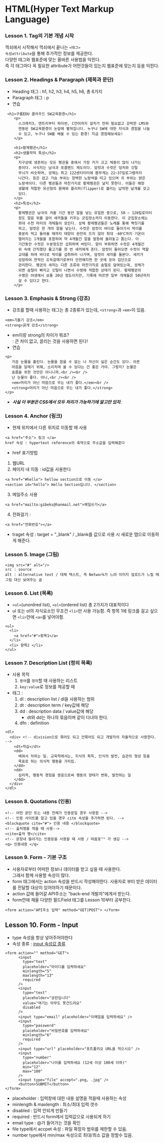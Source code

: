 # HTML(Hyper Text Markup Language) 
### Lesson 1. Tag의 기본 개념 시작
꺽쇠에서 시작해서 꺽쇠에서 끝나는 `<태그>`  
`속성attribute`을 통해 추가적인 정보를 제공한다.  
다양한 태그와 웹표준에 맞는 올바른 사용법을 익힌다.   
즉 각 태그마다 꼭 필요한 attribute가 어떤것들이 있는지 웹표준에 맞는지 등을 익힌다.

### Lesson 2. Headings & Paragraph (제목과 문단)
* Heading 태그 : h1, h2, h3, h4, h5, h6, 총 6가지
* Paragraph 태그 : p
* 연습

```
 <h1>구름EDU 클라우드 SW교육환경</h1>
    <p>
      스크래치3, 엔트리부터 파이썬, C언어까지 설치가 전혀 필요없고 강력한 LMS와
      연동된 SW교육환경이 눈앞에 펼쳐집니다. 누구나 SW에 대한 지식과 경험을 나눌
      수 있고, 누구나 SW를 배울 수 있는 환경! 지금 경험해보세요!
    </p>

    <h1>황제펭귄</h1>
    <h2>생물학적 특성</h2>
    <p>
      지구상에 생존하는 모든 펭귄들 중에서 가장 키가 크고 체중이 많이 나가는
      종이다. 서식지는 남극과 포클랜드 제도이다. 암컷과 수컷은 덩치와 깃털
      무늬가 비슷하며, 성체는 최고 122센티미터에 몸무게는 22~37킬로그램까지
      나간다. 등은 검고 가슴 부위는 창백한 노랑색을 띠고 있으며 귀 부위는 밝은
      노랑색이다. 다른 펭귄들과 마찬가지로 황제펭귄은 날지 못한다. 이들은 해양
      생활에 적합한 유선형의 몸매와 플리퍼(flipper)로 불리는 납작한 날개를 갖고
      있다.
    </p>
    <h2>특성</h2>
    <p>
      황제펭귄은 남극의 겨울 기간 동안 알을 낳는 유일한 종으로, 50 ~ 120킬로미터
      정도 얼음 위를 걸어 새끼들을 키우는 군집장소까지 이동한다. 이 군집장소에는
      최대 수천 마리의 개체들이 모인다. 성체 황제펭귄들은 노래를 통해 짝짓기를
      하고, 암컷은 한 개의 알을 낳는다. 수컷은 암컷이 바다로 돌아가서 먹이를
      충분히 먹고 돌아올 때까지 태양이 완전히 뜨지 않아 최대 -60℃까지 기온이
      떨어지는 1개월을 포함하여 약 4개월간 알을 발등에 올려놓고 품는다. 이
      기간동안 수컷은 수분정도만 섭취하며 버틴다. 알이 부화하면 수컷은 4개월간
      위 속에 간직했던 물고기를 한 번 새끼에게 준다. 암컷이 돌아오면 수컷이 역할
      교대를 하여 바다로 먹이를 섭취하러 나가며, 암컷이 새끼를 돌본다. 새끼가
      성장하여 천적인 도둑갈매기로부터 안전해지면 한 곳에 모아 집단으로
      관리한다. 펭귄의 새끼는 다른 조류와 마찬가지로 솜털로 덮여있는데, 성체가
      되면 솜털이 빠지고 깃털이 나면서 수영에 적합한 상태가 된다. 황제펭귄의
      수명은 야생에서 보통 20년 정도이지만, 기록에 따르면 일부 개체들은 50년까지
      살 수 있다고 한다.
    </p>
```

### Lesson 3. Emphasis & Strong (강조)
* 강조를 할때 사용하는 태그는 총 2종류가 있는데, `<strong>`과 `<em>`이 있음.
```
<em>기울기 강조</em>
<strong>굵게 강조</strong>
```
* em이랑 strong의 차이가 뭐죠?   
  : 큰 차이 없고, 끌리는 것을 사용하면 된다!
* 연습
```
<p>
   가끔 눈물을 흘린다. 눈물을 참을 수 없는 나 자신이 싫은 순간도 있다. 아픈
   마음을 달래기 위해, 소리치며 울 수 있다는 건 좋은 거야. 그렇지? 눈물은
   슬픔을 위한 것만은 아니니까.<br /><br />
   난 눈물이 좋다. 아니,<br /><br />    
   <em>머리가 아닌 마음으로 우는 내가 좋다.</em><br />
   <strong>머리가 아닌 마음으로 우는 내가 좋다.</strong>
</p>
```
* _**사실 이 부분은 CSS에서 모두 처리가 가능하기에 알고만 있자.**_

### Lesson 4. Anchor (링크)
* 현재 위치에서 다른 위치로 이동할 때 사용
```
<a href="주소"> 링크 </a>
href 속성 : hypertext reference의 축약으로 주소값을 입력해준다
```
* href 표기방법
1. 웹URL
2. 페이지 내 이동 : id값을 사용한다
```
<a href="#hello"> hellow section으로 이동 </a>
<section id="hello"> Hello Section입니다. </section>
```
3. 메일주소 사용
```
<a href="mailto:gibeks@hanmail.net">메일쓰기</a>
```
4. 전화걸기 : 
```
<a href="전화번호"></a>
```
* traget 속성 : target = "_blank" / _blank를 값으로 사용 시 새로운 탭으로 이동하게 해준다.

### Lesson 5. Image (그림)
```
<img src="#" alt="/>
src : source
alt : alternative text / 대체 텍스트, 즉 Network가 느려 이미지 업로드가 느릴 때 그림 대신 보여주는 글
```

### Lesson 6. List (목록)
* `<ul>`(unordred list), `<ol>`(ordered list) 총 2가지가 대표적이다
* ul 또는 ol의 자식요소인 무조건 `<li>`만 사용 가능함. 즉 항목 1에 링크를 걸고 싶으면 `<li>`안에 `<a>`를 넣어야함.
```
<ul>
  <li> 
    <a href="#">항목1</a>
  </li>
  <li> 항목2 </li>
</ul>
```

### Lesson 7. Description List (정의 목록)
* 사용 목적
  1. `용어`를 `정의`할 때 사용하는 리스트
  2. `key:value`로 정보를 제공할 때
* 태그 :
  1. dl : description list / dl을 사용하는 범위
  2. dt : description term / key값에 해당
  3. dd : description data / value값에 해당
     * dt와 dd는 하나의 묶음이며 같이 다녀야 한다.
  4. dfn : definition

```
<dl>
  <div> <!-- division으로 묶어도 되고 안묶어도 되고 개발자의 자율적으로 사용한다. -->
    <dt>학습</dt>
    <dd>
      배워서 익히는 일. 교육학에서는, 지식의 획득, 인식의 발전, 습관의 형성 등을
      목표로 하는 의식적 행동을 가리킴.
    </dd>
    <dd>
      심리적, 행동적 경험을 쌓음으로써 행동의 양태가 변화, 발전하는 일
    </dd>
  </div>
</dl>
```

### Lesson 8. Quotations (인용)
```
<!-- 어떤 문단 또는 내용 전체가 인용문일 경우 사용함 -->
<!-- 인용 사이트를 알고 있을 경우 cite 속성을 추가하면 된다. -->
<blockquote cite="#"> 인용 내용 </blockquote> 
<!-- 출처명을 적을 때 사용-->
<cite>출처 명</cite>
<!-- 문장내 들어가는 인용문을 사용할 때 사용 / 따옴포"" 가 생김 -->
<q> 인용내용 </q>
```

### Lesson 9. Form - 기본 구조
* 사용자로부터 어떠한 정보나 데이터를 받고 싶을 때 사용한다.    
  그래서 함께 사용할 속성이 많다.
* form 태그에서는 action 속성을 반드시 작성해야한다. 사용자로 부터 받은 데이터를 전달할 대상이 있어야하기 때문이다.
* action 값에 들어갈 API주소는 "back-end 개발자"에게서 받는다.
* form안에 채울 다양한 필드Field 태그를 Lesson 10부터 공부한다.

```
<form action="API주소 입력" method="GET|POST"> </form>
```

## Lesson 10. Form - Input
* type 속성을 항상 넣어주어야한다
* 속성 종류 : [input 속성값 종류](https://developer.mozilla.org/en-US/docs/Web/HTML/Element/input)  
```
<form action="" method="GET">
      <input
        type="text"
        placeholder="아이디를 입력하세요"
        minlength="5"
        maxlength="13"
        required
      />
      <input
        type="text"
        placeholder="공란입니다"
        value="여기는 아무도 못건드려요"
        disabled
      />
      <input type="email" placeholder="이메일을 입력하세요" />
      <input
        type="password"
        placeholder="비밀번호를 입력하세요"
        minlength="6"
        required
      />
      <input type="url" placeholder="포트폴리오 URL을 적으시오" />
      <input
        type="number"
        placeholder="나이를 입력하세요 (12세 이상 100세 이하)"
        min="12"
        max="100"
      />
      <input type="file" accept=".png, .jpg" />
      <button>SUBMIT</button>
</form>
```
* placeholder : 입력창에 대한 내용 설명을 적을때 사용하는 속성
* minlength & maxlength : 최소/최대 입력 갯수
* disabled : 입력 안되게 만들기
* required : 반드시 form에서 입력값으로 사용되게 하기
* email type : @가 들어가는 것을 확인
* file type에서 accpet 속성 : 파일 확장자 범위를 제한할 수 있음.
* number type에서 min/max 속성으로 최대/최소 값을 정할수 있음.